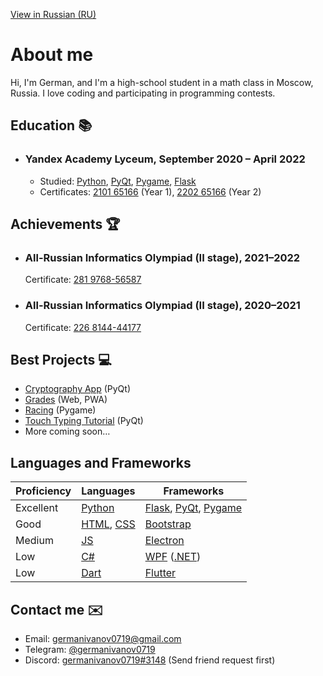 [View in Russian (RU)](README-RU.md)

# About me

Hi, I'm German, and I'm a high-school student in a math class in Moscow, Russia. I love coding and participating in programming contests.

## Education :books:

- ### Yandex Academy Lyceum, September 2020 – April 2022

  - Studied: [Python], [PyQt], [Pygame], [Flask]
  - Certificates: [2101 65166](certificates/YL1-original.jpeg) (Year 1), [2202 65166](certificates/YL2-original.jpeg) (Year 2)

## Achievements :trophy:

- ### All-Russian Informatics Olympiad (II stage), 2021–2022
  Certificate: [281 9768-56587](certificates/VsOSh8th.pdf)
- ### All-Russian Informatics Olympiad (II stage), 2020–2021
  Certificate: [226 8144-44177](certificates/VsOSh7th.pdf)

## Best Projects :computer:

- [Cryptography App](https://github.com/germanivanov0719/Cryptography) (PyQt)
- [Grades](https://github.com/germanivanov0719/grades) (Web, PWA)
- [Racing](https://github.com/germanivanov0719/Racing) (Pygame)
- [Touch Typing Tutorial](https://github.com/germanivanov0719/touch-typing-tutorial) (PyQt)
- More coming soon…

## Languages and Frameworks

| Proficiency | Languages     | Frameworks                |
| ----------- | ------------- | ------------------------- |
| Excellent   | [Python]      | [Flask], [PyQt], [Pygame] |
| Good        | [HTML], [CSS] | [Bootstrap]               |
| Medium      | [JS]          | [Electron]                |
| Low         | [C#]          | [WPF] ([.NET])            |
| Low         | [Dart]        | [Flutter]                 |

[python]: https://www.python.org "Python"
[flask]: https://flask.palletsprojects.com/ "Flask"
[pyqt]: https://doc.qt.io/qtforpython/ "PyQt"
[pygame]: https://www.pygame.org/ "Pygame"
[html]: https://developer.mozilla.org/en-US/docs/Web/HTML "HTML"
[css]: https://developer.mozilla.org/en-US/docs/Web/CSS "CSS"
[bootstrap]: https://getbootstrap.com/ "Bootstrap"
[js]: https://developer.mozilla.org/en-US/docs/Web/JavaScript "JavaScript"
[electron]: https://www.electronjs.org "Electron"
[c#]: https://docs.microsoft.com/en-us/dotnet/csharp/ "C#"
[wpf]: https://docs.microsoft.com/en-us/visualstudio/designers/getting-started-with-wpf "WPF"
[.net]: https://dotnet.microsoft.com/en-us/ ".NET"
[dart]: https://dart.dev "Dart"
[flutter]: https://flutter.dev "Flutter"

## Contact me :envelope:

- Email: germanivanov0719@gmail.com
- Telegram: [@germanivanov0719](https://t.me/germanivanov0719)
- Discord: [germanivanov0719#3148](https://discord.com/users/germanivanov0719#3148) (Send friend request first)
